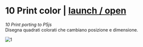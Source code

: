 # 10 Print color | [launch / open](http://dsii-2016-unirsm.github.io/p5/10print/giovip)
_10 Print porting to P5js_  
Disegna quadrati colorati che cambiano posizione e dimensione.


![1](http://i.imgur.com/yBqvwny.png)
